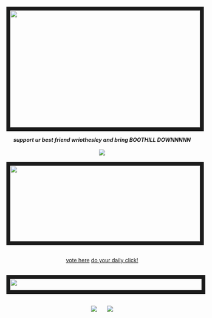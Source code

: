 <p align="center">
<img src="https://files.catbox.moe/0v69io.gif" width="500" height="309" border="10"/>
</p>
<p align="center">
<em><b> support ur best friend wriothesley and bring BOOTHILL DOWNNNNN</b></em><br><br>
 <img src="https://files.catbox.moe/ixbnsj.gif"/><br><br>
 <img src="https://camo.githubusercontent.com/be597b664706170e40c61fd518e45bfa9aff24c0b67203bc7b27c8b287ebd4d4/68747470733a2f2f66696c65732e636174626f782e6d6f652f3932767769642e676966" width="500" height="200" border="10"/> <br><br>
</p>

<div align="center">

 [vote here](https://twitter.com/ponytown_awards) [do your daily click!](https://arab.org/click-to-help/)
<br> <br>
</div>
 <p align="center">
<img src="https://64.media.tumblr.com/9c369ac8a98fe4503fa8860f45cfe979/eeedc803d1006329-01/s540x810/64301aafecee187be7719aaef4f1c0b6b976acb8.pnj" width="540" height="30" border="10"/>
  <br> <br>
</p>
 
<div align="center">
 
[![](https://files.catbox.moe/r0414x.png)](https://rentry.co/wriothesleyneuvillette)ㅤㅤ[![](https://files.catbox.moe/qdaeia.png)](https://meropide.123guestbook.com/)
<br> <br>
</div>


